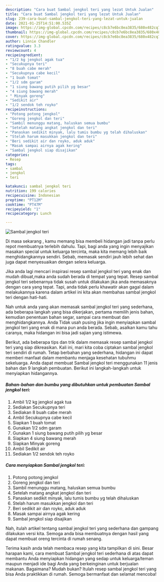 ```yaml
---
description: "Cara buat Sambal jengkol teri yang lezat Untuk Jualan"
title: "Cara buat Sambal jengkol teri yang lezat Untuk Jualan"
slug: 239-cara-buat-sambal-jengkol-teri-yang-lezat-untuk-jualan
date: 2021-01-25T14:51:00.535Z
image: https://img-global.cpcdn.com/recipes/c8cb7e6bc8ea3835/680x482cq70/sambal-jengkol-teri-foto-resep-utama.jpg
thumbnail: https://img-global.cpcdn.com/recipes/c8cb7e6bc8ea3835/680x482cq70/sambal-jengkol-teri-foto-resep-utama.jpg
cover: https://img-global.cpcdn.com/recipes/c8cb7e6bc8ea3835/680x482cq70/sambal-jengkol-teri-foto-resep-utama.jpg
author: Linnie Chandler
ratingvalue: 3.3
reviewcount: 4
recipeingredient:
- "1/2 kg jengkol agak tua"
- "Secukupnya teri"
- "8 buah cabe merah"
- "Secukupnya cabe kecil"
- "1 buah tomat"
- "1/2 sdm garam"
- "1 siung bawang putih pilih yg besar"
- "4 siung bawang merah"
- " Minyak goreng"
- "Sedikit air"
- "1/2 sendok teh royko"
recipeinstructions:
- "Potong potong jengkol"
- "Goreng jengkol dan teri"
- "Sambil menunggu matang, haluskan semua bumbu"
- "Setelah matang angkat jengkol dan teri"
- "Panaskan sedikit minyak, lalu tumis bumbu yg telah dihaluskan"
- "Stelah harum masukkan jengkol dan teri"
- "Beri sedikit air dan royko, aduk aduk"
- "Masak sampai airnya agak kering"
- "Sambal jengkol siap disajikan"
categories:
- Resep
tags:
- sambal
- jengkol
- teri

katakunci: sambal jengkol teri 
nutrition: 199 calories
recipecuisine: Indonesian
preptime: "PT12M"
cooktime: "PT47M"
recipeyield: "1"
recipecategory: Lunch

---
```



![Sambal jengkol teri](https://img-global.cpcdn.com/recipes/c8cb7e6bc8ea3835/680x482cq70/sambal-jengkol-teri-foto-resep-utama.jpg)

Di masa  sekarang , kamu memang bisa membeli hidangan jadi tanpa perlu repot membuatnya terlebih dahulu. Tapi, bagi anda yang ingin menyajikan masakan special untuk keluarga tercinta, maka kita memang lebih baik menghidangkannya sendiri. Sebab, memasak sendiri jauh lebih sehat dan juga dapat menyesuaikan dengan selera keluarga.

Jika anda lagi mencari inspirasi resep sambal jengkol teri yang enak dan mudah dibuat,maka anda sudah berada di tempat yang tepat. Resep sambal jengkol teri  sebenarnya tidak susah untuk dilakukan jika anda memasaknya dengan cara yang tepat. Tapi, anda tidak perlu khawatir akan gagal dalam melakukannya 
karena dalam artikel ini kita akan membahas sambal jengkol teri dengan hati-hati.  



Nah untuk anda yang akan memasak sambal jengkol teri yang sederhana, ada beberapa langkah yang bisa dikerjakan, pertama memilih jenis bahan, kemudian penentuan bahan segar, sampai cara membuat dan menghidangkannya. Anda Tidak usah pusing jika ingin menyiapkan sambal jengkol teri yang enak di mana pun anda berada. Sebab, asalkan kamu  tahu caranya, maka hidangan ini bisa jadi sajian yang istimewa.

Berikut, ada beberapa tips dan trik dalam memasak resep sambal jengkol teri yang siap dikreasikan. Kali ini, mari kita coba ciptakan sambal jengkol teri sendiri di rumah. Tetap berbahan yang sederhana, hidangan ini dapat memberi manfaat dalam membantu menjaga kesehatan tubuhmu sekeluarga. Anda dapat membuat Sambal jengkol teri menggunakan 11 jenis bahan dan 9 langkah pembuatan. Berikut ini langkah-langkah untuk menyiapkan hidangannya.

<!--inarticleads1-->

##### Bahan-bahan dan bumbu yang dibutuhkan untuk pembuatan Sambal jengkol teri:

1. Ambil 1/2 kg jengkol agak tua
1. Sediakan Secukupnya teri
1. Sediakan 8 buah cabe merah
1. Ambil Secukupnya cabe kecil
1. Siapkan 1 buah tomat
1. Gunakan 1/2 sdm garam
1. Gunakan 1 siung bawang putih pilih yg besar
1. Siapkan 4 siung bawang merah
1. Siapkan  Minyak goreng
1. Ambil Sedikit air
1. Sediakan 1/2 sendok teh royko




<!--inarticleads2-->

##### Cara menyiapkan Sambal jengkol teri:

1. Potong potong jengkol
1. Goreng jengkol dan teri
1. Sambil menunggu matang, haluskan semua bumbu
1. Setelah matang angkat jengkol dan teri
1. Panaskan sedikit minyak, lalu tumis bumbu yg telah dihaluskan
1. Stelah harum masukkan jengkol dan teri
1. Beri sedikit air dan royko, aduk aduk
1. Masak sampai airnya agak kering
1. Sambal jengkol siap disajikan




Nah, itulah artikel tentang  sambal jengkol teri  yang sederhana dan gampang dilakukan versi kita. Semoga anda bisa membuatnya dengan hasil yang dapat membuat oreng tercinta di rumah senang. 

Terima kasih anda telah membaca resep yang kita tampilkan di sini. Besar harapan kami, cara membuat  Sambal jengkol teri sederhana di atas dapat membantu Anda menyiapkan hidangan yang sedap untuk keluarga/teman maupun menjadi ide bagi Anda yang berkeinginan untuk berjualan makanan. Bagaimana? Mudah bukan? Itulah resep sambal jengkol teri yang bisa Anda praktikkan di rumah. Semoga bermanfaat dan selamat mencoba!

